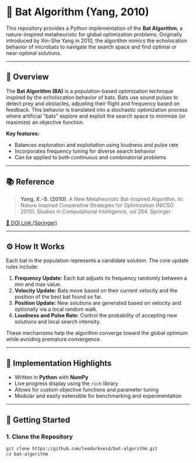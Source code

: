 # 🦇 Bat Algorithm (Yang, 2010)

This repository provides a Python implementation of the **Bat Algorithm**, a nature-inspired metaheuristic for global optimization problems. Originally introduced by Xin-She Yang in 2010, the algorithm mimics the echolocation behavior of microbats to navigate the search space and find optimal or near-optimal solutions.

---

## 📖 Overview

The **Bat Algorithm (BA)** is a population-based optimization technique inspired by the echolocation behavior of bats. Bats use sound pulses to detect prey and obstacles, adjusting their flight and frequency based on feedback. This behavior is translated into a stochastic optimization process where artificial "bats" explore and exploit the search space to minimize (or maximize) an objective function.

**Key features:**
- Balances exploration and exploitation using loudness and pulse rate
- Incorporates frequency tuning for diverse search behavior
- Can be applied to both continuous and combinatorial problems

---

## 📚 Reference

> **Yang, X.-S. (2010)**. A New Metaheuristic Bat-Inspired Algorithm. In: Nature Inspired Cooperative Strategies for Optimization (NICSO 2010). Studies in Computational Intelligence, vol 284. Springer.

[📄 DOI Link (Springer)](https://doi.org/10.1007/978-3-642-12538-6_6)

---

## ⚙️ How It Works

Each bat in the population represents a candidate solution. The core update rules include:

1. **Frequency Update:** Each bat adjusts its frequency randomly between a min and max value.
2. **Velocity Update:** Bats move based on their current velocity and the position of the best bat found so far.
3. **Position Update:** New solutions are generated based on velocity and optionally via a local random walk.
4. **Loudness and Pulse Rate:** Control the probability of accepting new solutions and local search intensity.

These mechanisms help the algorithm converge toward the global optimum while avoiding premature convergence.

---

## 🔧 Implementation Highlights

- Written in **Python** with **NumPy**
- Live progress display using the `rich` library
- Allows for custom objective functions and parameter tuning
- Modular and easily extensible for benchmarking and experimentation

---
## 🚀 Getting Started

### 1. Clone the Repository

```bash
git clone https://github.com/leodarkseid/bat-algorithm.git
cd bat-algorithm